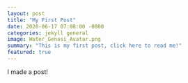 ```yaml
---
layout: post
title: "My First Post"
date: 2020-06-17 07:08:00 -0000
categories: jekyll general
image: Water_Genasi_Avatar.png
summary: "This is my first post, click here to read me!"
featured: true
---
```


I made a post!